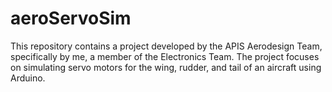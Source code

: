 # aeroServoSim
This repository contains a project developed by the APIS Aerodesign Team, specifically by me, a member of the Electronics Team. The project focuses on simulating servo motors for the wing, rudder, and tail of an aircraft using Arduino.
